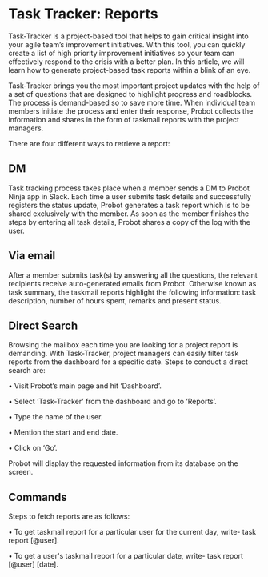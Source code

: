 # Task Tracker: Reports

Task-Tracker is a project-based tool that helps to gain critical insight into your agile team’s improvement initiatives. With this tool, you can quickly create a list of high priority improvement initiatives so your team can effectively respond to the crisis with a better plan. In this article, we will learn how to generate project-based task reports within a blink of an eye. 

Task-Tracker brings you the most important project updates with the help of a set of questions that are designed to highlight progress and roadblocks. The process is demand-based so to save more time. When individual team members initiate the process and enter their response, Probot collects the information and shares in the form of taskmail reports with the project managers.

There are four different ways to retrieve a report:

## DM
Task tracking process takes place when a member sends a DM to Probot Ninja app in Slack. Each time a user submits task details and successfully registers the status update, Probot generates a task report which is to be shared exclusively with the member. As soon as the member finishes the steps by entering all task details, Probot shares a copy of the log with the user. 

## Via email
After a member submits task(s) by answering all the questions, the relevant recipients receive auto-generated emails from Probot. Otherwise known as task summary, the taskmail reports highlight the following information: task description, number of hours spent, remarks and present status. 

## Direct Search
Browsing the mailbox each time you are looking for a project report is demanding. With Task-Tracker, project managers can easily filter task reports from the dashboard for a specific date. Steps to conduct a direct search are:

•	Visit Probot’s main page and hit ‘Dashboard’. 

•	Select ‘Task-Tracker’ from the dashboard and go to ‘Reports’. 

•	Type the name of the user.

•	Mention the start and end date.

•	Click on ‘Go’. 

Probot will display the requested information from its database on the screen.

## Commands 
Steps to fetch reports are as follows:

•	To get taskmail report for a particular user for the current day, write- 
task report [@user].

•	To get a user's taskmail report for a particular date, write- 
task report [@user] [date].

